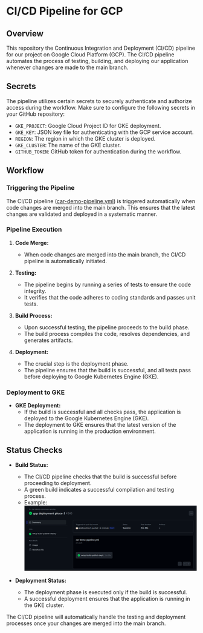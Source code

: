 # CI/CD Pipeline for GCP

## Overview

This repository the Continuous Integration and Deployment (CI/CD) pipeline for our project on Google Cloud Platform (GCP). The CI/CD pipeline automates the process of testing, building, and deploying our application whenever changes are made to the main branch.

## Secrets

The pipeline utilizes certain secrets to securely authenticate and authorize access during the workflow. Make sure to configure the following secrets in your GitHub repository:

- `GKE_PROJECT`: Google Cloud Project ID for GKE deployment.
- `GKE_KEY`: JSON key file for authenticating with the GCP service account.
- `REGION`: The region in which the GKE cluster is deployed.
- `GKE_CLUSTER`: The name of the GKE cluster.
- `GITHUB_TOKEN`: GitHub token for authentication during the workflow.

## Workflow

### Triggering the Pipeline

The CI/CD pipeline ([car-demo-pipeline.yml](../../.github/workflows/car-demo-pipeline.yml)) is triggered automatically when code changes are merged into the main branch. This ensures that the latest changes are validated and deployed in a systematic manner.

### Pipeline Execution

1. **Code Merge:**
    - When code changes are merged into the main branch, the CI/CD pipeline is automatically initiated.

2. **Testing:**
    - The pipeline begins by running a series of tests to ensure the code integrity.
    - It verifies that the code adheres to coding standards and passes unit tests.

3. **Build Process:**
    - Upon successful testing, the pipeline proceeds to the build phase.
    - The build process compiles the code, resolves dependencies, and generates artifacts.

4. **Deployment:**
    - The crucial step is the deployment phase.
    - The pipeline ensures that the build is successful, and all tests pass before deploying to Google Kubernetes Engine (GKE).

### Deployment to GKE

- **GKE Deployment:**
    - If the build is successful and all checks pass, the application is deployed to the Google Kubernetes Engine (GKE).
    - The deployment to GKE ensures that the latest version of the application is running in the production environment.

## Status Checks

- **Build Status:**
    - The CI/CD pipeline checks that the build is successful before proceeding to deployment.
    - A green build indicates a successful compilation and testing process. 
    - Example:
  ![](sample-build-status.png)

- **Deployment Status:**
    - The deployment phase is executed only if the build is successful.
    - A successful deployment ensures that the application is running in the GKE cluster.


The CI/CD pipeline will automatically handle the testing and deployment processes once your changes are merged into the main branch.


